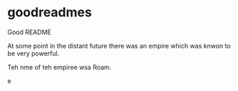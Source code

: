# goodreadmes
Good README

At some point in the distant future there was an empire which was knwon to be very powerful. 

Teh nme of teh empiree wsa Roam.





















































e
